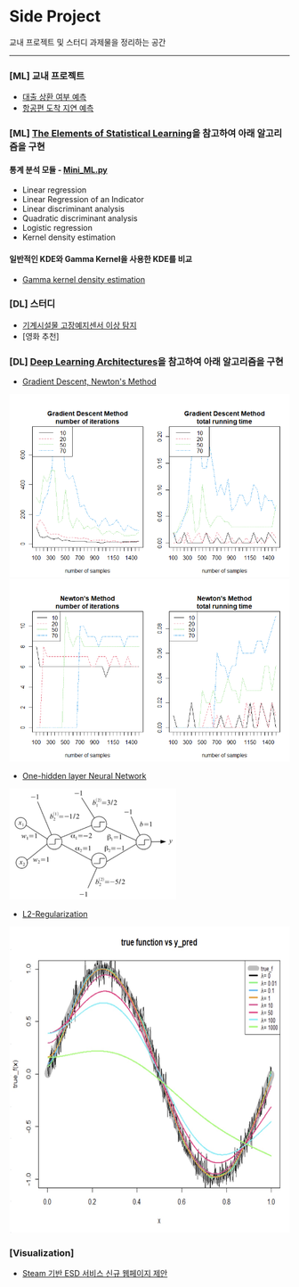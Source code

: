 # Side Project
교내 프로젝트 및 스터디 과제물을 정리하는 공간

- - -
### [ML] 교내 프로젝트
- [대출 상환 여부 예측](https://github.com/rbill109/SideProject/blob/main/ML_DL/%ED%86%B5%EA%B3%84%EB%B6%84%EC%84%9D%EC%8B%A4%EC%8A%B5_%EC%B5%9C%EC%A2%85%EB%B0%9C%ED%91%9C.pdf)
- [항공편 도착 지연 예측](https://github.com/rbill109/SideProject/blob/main/ML_DL/%EC%A1%B0%EC%9C%A0%EB%AF%BC_%EB%8D%B0%EC%9D%B4%ED%84%B0%EB%A7%88%EC%9D%B4%EB%8B%9D_%EB%B0%9C%ED%91%9C%EC%9E%90%EB%A3%8C.pdf)

### [ML] [The Elements of Statistical Learning](https://web.stanford.edu/~hastie/ElemStatLearn/)을 참고하여 아래 알고리즘을 구현
#### 통계 분석 모듈 - [Mini_ML.py](https://github.com/rbill109/SideProject/tree/main/Code_Implementation/module)
- Linear regression
- Linear Regression of an Indicator
- Linear discriminant analysis
- Quadratic discriminant analysis
- Logistic regression
- Kernel density estimation

#### 일반적인 KDE와 Gamma Kernel을 사용한 KDE를 비교 
- [Gamma kernel density estimation](https://github.com/rbill109/SideProject/blob/main/Code_Implementation/Gamma_kernel_density_estimation.ipynb)

### [DL] 스터디 
- [기계시설물 고장예지센서 이상 탐지](https://github.com/rbill109/SideProject/tree/main/ML_DL/source_code/Nakalacou_2021/Anomaly_Detection)
- [영화 추천]

### [DL] [Deep Learning Architectures](https://link.springer.com/book/10.1007/978-3-030-36721-3)을 참고하여 아래 알고리즘을 구현
- [Gradient Descent, Newton's Method](https://github.com/rbill109/SideProject/blob/main/Code_Implementation/Gradient_Descent_and_Newton's.R)

![](./image/img1.PNG)
![](./image/img2.PNG)

- [One-hidden layer Neural Network](https://github.com/rbill109/SideProject/blob/main/Code_Implementation/One_hidden_layer_NN.R) 
<img src="https://github.com/rbill109/SideProject/blob/main/image/nn.PNG" width="300" height="200"/>

- [L2-Regularization](https://github.com/rbill109/SideProject/blob/main/Code_Implementation/L2_regularization.R)
<img src="https://github.com/rbill109/SideProject/blob/main/image/img3.jpg" width="700" height="550"/>

### [Visualization]
- [Steam 기반 ESD 서비스 신규 웹페이지 제안](https://github.com/rbill109/SideProject/tree/main/Visualization)

